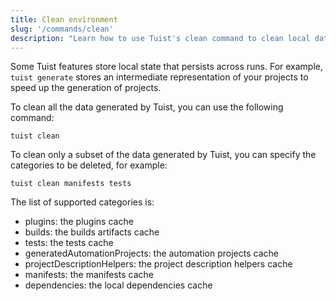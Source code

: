 ```yaml
---
title: Clean environment
slug: '/commands/clean'
description: "Learn how to use Tuist's clean command to clean local data generated by Tuist for your projects"
---
```


Some Tuist features store local state that persists across runs.
For example, `tuist generate` stores an intermediate representation of your projects to speed up the generation of projects.

To clean all the data generated by Tuist, you can use the following command:

```
tuist clean
```

To clean only a subset of the data generated by Tuist, you can specify the categories to be deleted, for example:

```
tuist clean manifests tests
```

The list of supported categories is:
 - plugins: the plugins cache
 - builds: the builds artifacts cache
 - tests: the tests cache
 - generatedAutomationProjects: the automation projects cache
 - projectDescriptionHelpers: the project description helpers cache
 - manifests: the manifests cache
 - dependencies: the local dependencies cache
 